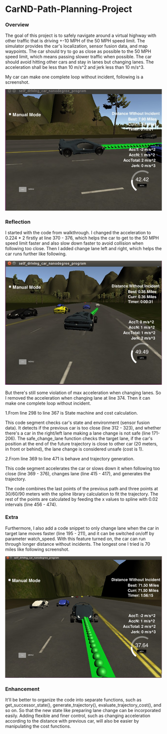 # CarND-Path-Planning-Project
### Overview
The goal of this project is to safely navigate around a virtual highway with other traffic that is driving +-10 MPH of the 50 MPH speed limit. The simulator provides the car's localization, sensor fusion data, and map  waypoints. The car should try to go as close as possible to the 50 MPH speed limit, which means passing slower traffic when possible. The car should avoid hitting other cars and stay in lanes but changing lanes.  The acceleration shall be less than 10 m/s^2 and jerk less than 10 m/s^3.

My car can make one complete loop without incident, following is a screenshot.

![1](/screenshot/1.jpg)

### Reflection

I started with the code from walkthrough. I changed the acceleration to 0.224 * 2 firstly at line 370 - 376, which helps the car to get to the 50 MPH speed limit faster and also slow down faster to avoid collision when following too close. Then I added change lane left and right, which helps the car runs further like following.

![CL](/screenshot/CL.jpg)

But there's still some violation of max acceleration when changing lanes. So I removed the acceleration when changing lane at line 374. Then it can make one complete loop without incident.

1.From line 298 to line 367 is State machine and cost calculation.

This code segment checks car's state and environment (sensor fusion data). It detects if the previous car is too close (line 312 - 323), and whether there's a car in the right/left lane making a lane change is not safe (line 171- 206). The safe_change_lane function checks the target lane, if the car's position at the end of the future trajectory is close to other car (20 meters, in front or behind), the lane change is considered unsafe (cost is 1).

2.From line 369 to line 471 is behave and trajectory generation.

This code segment accelerates the car or slows down it when following too close (line 369 - 376), changes lane (line 415 - 417), and generates the trajectory. 

The code combines the last points of the previous path and three points at 30/60/90 meters with the spline library calculation to fit the trajectory. The rest of the points are calculated by feeding the x values to spline with 0.02 intervals (line 456 - 474). 

### Extra

Furthermore, I also add a code snippet to only change lane when the car in target lane moves faster (line 195 - 211), and it can be switched on/off by parameter watch_speed. With this feature turned on, the car can run through longer distance without incidents. The longest one I tried is 70 miles like following screenshot.

![3](/screenshot/3.jpg)

### Enhancement

It'll be better to organize the code into separate functions, such as get_successor_state(), generate_trajectory(), evaluate_trajectory_cost(), and so on. So that the new state like preparing lane change can be incorporated easily. Adding flexible and finer control, such as changing acceleration according to the distance with previous car, will also be easier by manipulating the cost functions.   